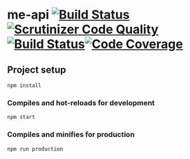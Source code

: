 # me-api [![Build Status](https://travis-ci.com/gurrabergh/jsramverk-tradingapi.svg?branch=main)](https://travis-ci.com/gurrabergh/jsramverk-tradingapi)[![Scrutinizer Code Quality](https://scrutinizer-ci.com/g/gurrabergh/jsramverk-tradingapi/badges/quality-score.png?b=main)](https://scrutinizer-ci.com/g/gurrabergh/jsramverk-tradingapi/?branch=main)[![Build Status](https://scrutinizer-ci.com/g/gurrabergh/jsramverk-tradingapi/badges/build.png?b=main)](https://scrutinizer-ci.com/g/gurrabergh/jsramverk-tradingapi/build-status/main)[![Code Coverage](https://scrutinizer-ci.com/g/gurrabergh/jsramverk-tradingapi/badges/coverage.png?b=main)](https://scrutinizer-ci.com/g/gurrabergh/jsramverk-tradingapi/?branch=main)

## Project setup
```
npm install
```

### Compiles and hot-reloads for development
```
npm start
```

### Compiles and minifies for production
```
npm run production
```
